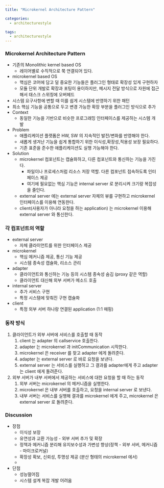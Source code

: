 ```yaml
---
title: "Microkernel Architecture Pattern"

categories:
  - architecturestyle

tags:
  - architecturestyle
---
```


### Microkernel Architecture Pattern
- 기존의 Monolithic kernel based OS
  - 레이어별로 수직적으로 쭉 연결되어 있다.
- microkernel based OS
  - 핵심은 코어에 담고 덜 중요한 기능들은 플러그인 형태로 확장성 있게 구현하자
  - 모듈 단위 개발로 확장과 포팅이 용이하지만, 메시지 전달 방식으로 자원에 접근해서 태스크 스위칭에 오버헤드
- 시스템 요구사항에 변할 때 이를 쉽게 시스템에 반영하기 위한 패턴
- 최소 핵심 기능을 공통으로 두고 변경 가능한 확장 부분을 플러그인 방식으로 추가
- Context
  - 동일한 기능을 기반으로 비슷한 프로그래밍 인터페이스를 제공하는 시스템 개발
- Problem
  - 애플리케이션 플랫폼은 HW, SW 의 지속적인 발전/변화를 반영해야 한다.
  - 새롭게 생겨난 기능을 쉽게 통합하기 위한 이식성,확장성,적용성 보장 필요하다.
  - 기존 표준을 준수한 애플리케이션도 실행 가능해야 한다.
- Solution
  - microkernel 컴포넌트는 캡슐화하고, 다른 컴포넌트와 통신하는 기능을 가진다.
    - 파일이나 프로세스처럼 리소스 저장 역할. 다른 컴포넌트 접속하도록 인터페이스 제공
    - 여기에 필요없는 핵심 기능은 internal server 로 분리시켜 크기랑 복잡성을 줄인다.
  - external server 에는 external server 자체의 뷰를 구현하고 microkernel 인터페이스를 이용해 연동한다.
  - client(사용자가 아니라 요청을 하는 application) 는 microkernel 이용해 external server 와 통신한다.


### 각 컴포넌트의 역할
- external server
  - 자체 클라이언트를 위한 인터페이스 제공
- microkernel
  - 핵심 메커니즘 제공, 통신 기능 제공
  - 시스템 종속성 캡슐화, 리소스 관리
- adapter
  - 클라이언트와 통신하는 기능 등의 시스템 종속성 숨김 (proxy 같은 역할)
  - 클라이언트 대신해 외부 서버가 메소드 호출 
- internal server
  - 추가 서비스 구현
  - 특정 시스템에 맞춰진 구현 캡슐화
- client
  - 특정 외부 서버 하나랑 연결된 application (1:1 매핑)
    


### 동작 방식
1. 클라이언트가 외부 서버에 서비스를 호출할 때 동작
   1. client 는 adapter 의 callservice 호출한다. 
   2. adapter 는 microkernel 과 initCommunication 시작한다.
   3. microkernel 은 receiver 를 찾고 adapter 에게 돌려준다.
   4. adapter 는 external server 로 바로 요청을 보낸다.
   5. external server 는 서비스를 실행하고 그 결과를 adapter에게 주고 adapter 는 client 에게 돌려준다.
2. 외부 서버가 내부 서버에서 제공하는 서비스에 대한 요청을 할 때 하는 동작
   1. 외부 서버는 microkernel 의 메커니즘을 실행한다.
   2. microkernel 은 내부 서버를 호출하고, 요청을 internal server 로 보낸다.
   3. 내부 서버는 서비스를 실행해 결과를 microkernel 에게 주고, microkernel 은 external server 로 돌려준다.
 

### Discussion
- 장점
  - 이식성 보장
  - 유연성과 교환 가능성 - 외부 서버 추가 및 확장
  - 정책과 메커니즘 분리해 유지보수성과 가변성 향상(정책 - 외부 서버, 메커니즘 - 마이크로커널)
  - 확장성 확보, 신뢰성, 투명성 제공 (분산 형태의 microkernel 에서)
  - 
- 단점
  - 성능떨어짐
  - 시스템 설계 복잡 개발 어려움
